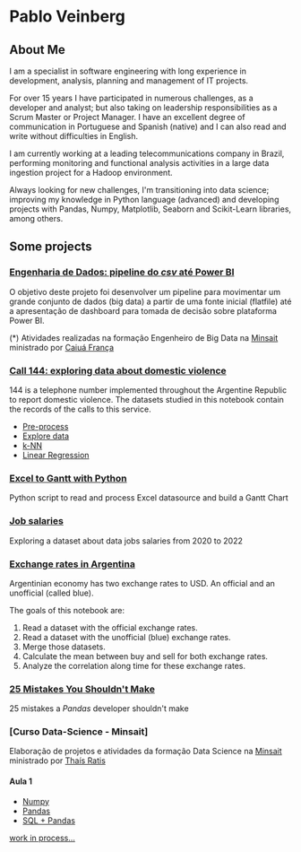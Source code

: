 # Pablo Veinberg

## About Me

I am a specialist in software engineering with long experience in development, analysis, planning and management of IT projects.

For over 15 years I have participated in numerous challenges, as a developer and analyst; but also taking on leadership responsibilities as a Scrum Master or Project Manager. I have an excellent degree of communication in Portuguese and Spanish (native) and I can also read and write without difficulties in English.

I am currently working at a leading telecommunications company in Brazil, performing monitoring and functional analysis activities in a large data ingestion project for a Hadoop environment.

Always looking for new challenges, I'm transitioning into data science; improving my knowledge in Python language (advanced) and developing projects with Pandas, Numpy, Matplotlib, Seaborn and Scikit-Learn libraries, among others.

## Some projects

### [Engenharia de Dados: pipeline do _csv_ até Power BI](https://github.com/pveinberg/formacao-engenharia-dados/blob/main/README.md)
O objetivo deste projeto foi desenvolver um pipeline para movimentar um grande conjunto de dados (big data) a partir de uma fonte inicial (flatfile) até a apresentação de dashboard para tomada de decisão sobre plataforma Power BI.

(*) Atividades realizadas na formação Engenheiro de Big Data na [Minsait](https://www.minsait.com/pt) ministrado por [Caiuá França](https://github.com/caiuafranca)

### [Call 144: exploring data about domestic violence](https://github.com/pveinberg/linea-144)
144 is a telephone number implemented throughout the Argentine Republic to report domestic violence. The datasets studied in this notebook contain the records of the calls to this service.

* [Pre-process](https://github.com/pveinberg/linea-144/blob/main/01_pre_process.ipynb)
* [Explore data](https://github.com/pveinberg/linea-144/blob/main/02_linea_144_explore.ipynb)
* [k-NN](https://github.com/pveinberg/linea-144/blob/main/03_knn.ipynb)
* [Linear Regression](https://github.com/pveinberg/linea-144/blob/main/04_linear_regression.ipynb)

### [Excel to Gantt with Python](https://github.com/pveinberg/excel-to-gantt)
Python script to read and process Excel datasource and build a Gantt Chart


### [Job salaries](https://github.com/pveinberg/data-analysis/blob/main/job-salaries.ipynb)
Exploring a dataset about data jobs salaries from 2020 to 2022

### [Exchange rates in Argentina](https://github.com/pveinberg/data-analysis/blob/main/exchange-rates-in-argentina.ipynb)
Argentinian economy has two exchange rates to USD. An official and an unofficial (called blue). 

The goals of this notebook are: 

1.	Read a dataset with the official exchange rates.
2.	Read a dataset with the unofficial (blue) exchange rates.
3.	Merge those datasets.
4.	Calculate the mean between buy and sell for both exchange rates. 
5.	Analyze the correlation along time for these exchange rates. 

### [25 Mistakes You Shouldn't Make](https://github.com/pveinberg/data-analysis/blob/main/mistakes.ipynb)
25 mistakes a _Pandas_ developer shouldn't make

### [Curso Data-Science - Minsait]
Elaboração de projetos e atividades da formação Data Science na [Minsait](https://www.minsait.com/pt) ministrado por [Thaís Ratis](https://github.com/thaisratis)

#### Aula 1

* [Numpy](https://github.com/pveinberg/Curso_DataScience_Minsait/blob/main/Notebooks/Aula01/Exercicio_Numpy.ipynb)
* [Pandas](https://github.com/pveinberg/Curso_DataScience_Minsait/blob/main/Notebooks/Aula01/Exercicio_Pandas.ipynb)
* [SQL + Pandas](https://github.com/pveinberg/Curso_DataScience_Minsait/blob/main/Notebooks/Aula01/Pandas_Sql.ipynb)

[work in process...](#)
